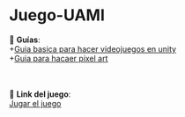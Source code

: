 # Juego-UAMI

 :file_folder: __Guías__:<br>
 +[Guia basica para hacer videojuegos en unity](Como_hacer_un_videojuego.pdf)<br>
 +[Guia para hacaer pixel art](Guía_para_hacer_Pixel_Art.pdf)<br>

<br><br>
 :file_folder: __Link del juego__:<br>
[Jugar el juego](https://soudi.itch.io/uami-carrera)
 
